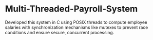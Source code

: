 # Multi-Threaded-Payroll-System
 Developed this system in C using POSIX threads to compute employee salaries with synchronization mechanisms like mutexes to prevent race conditions and ensure secure, concurrent processing.

